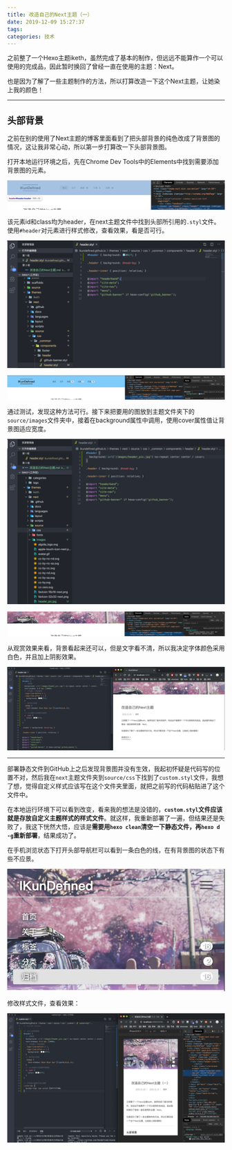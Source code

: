 ```yaml
---
title: 改造自己的Next主题（一）
date: 2019-12-09 15:27:37
tags:
categories: 技术
---
```


之前整了一个Hexo主题iketh，虽然完成了基本的制作，但远远不能算作一个可以使用的完成品，因此暂时换回了曾经一直在使用的主题：Next。

也是因为了解了一些主题制作的方法，所以打算改造一下这个Next主题，让她染上我的颜色！

<!-- more -->

---

## 头部背景

之前在别的使用了Next主题的博客里面看到了把头部背景的纯色改成了背景图的情况，这让我非常心动，所以第一步打算改一下头部背景图。

打开本地运行环境之后，先在Chrome Dev Tools中的Elements中找到需要添加背景图的元素。

![](改造自己的Next主题（一）/1.png)

该元素id和class均为header，在next主题文件中找到头部所引用的`.styl`文件。使用`#header`对元素进行样式修改，查看效果，看是否可行。

![](改造自己的Next主题（一）/2.png)

![](改造自己的Next主题（一）/3.png)

通过测试，发现这种方法可行。接下来把要用的图放到主题文件夹下的`source/images`文件夹中，接着在background属性中调用，使用cover属性值让背景图适应宽度。

![](改造自己的Next主题（一）/4.png)

![](改造自己的Next主题（一）/5.png)

从观赏效果来看，背景看起来还可以，但是文字看不清，所以我决定字体颜色采用白色，并且加上阴影效果。

![](改造自己的Next主题（一）/6.png)

---

部署静态文件到GitHub上之后发现背景图并没有生效，我起初怀疑是代码写的位置不对，然后我在`next`主题文件夹到`source/css`下找到了`custom.styl`文件，我想了想，觉得自定义样式应该写在这个文件夹里面，就把之前写的代码粘贴进了这个文件中。

在本地运行环境下可以看到改变，看来我的想法是没错的，**`custom.styl`文件应该就是存放自定义主题样式的样式文件**。就这样，我重新部署了一遍，但结果还是失败了，我这下恍然大悟，应该是**需要用`hexo clean`清空一下静态文件，再`hexo d -g`重新部署**，结果成功了。

在手机浏览状态下打开头部导航栏可以看到一条白色的线，在有背景图的状态下有些不应景。

![](改造自己的Next主题（一）/7.png)

修改样式文件，查看效果：

![](改造自己的Next主题（一）/8.png)